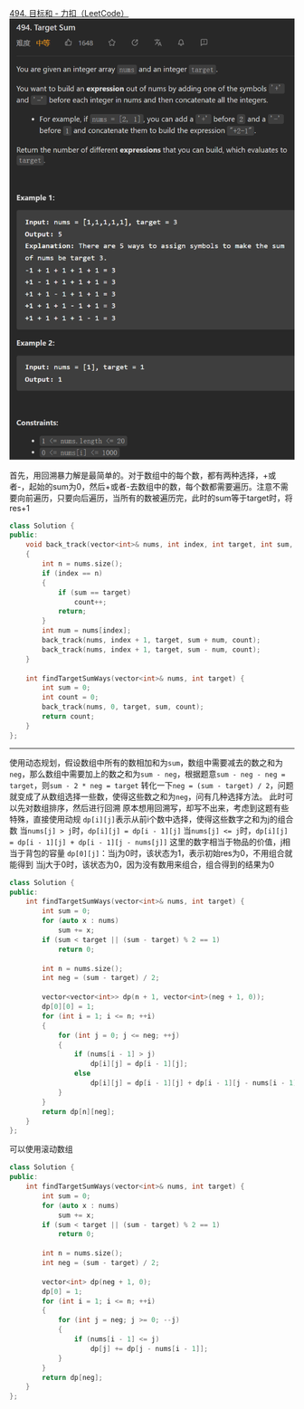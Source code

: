 [494. 目标和 - 力扣（LeetCode）](https://leetcode.cn/problems/target-sum/)
![image.png](https://raw.githubusercontent.com/ren77281/pigco-image/main/img/20230614223142.png)

首先，用回溯暴力解是最简单的。对于数组中的每个数，都有两种选择，+或者-，起始的sum为0，然后+或者-去数组中的数，每个数都需要遍历。注意不需要向前遍历，只要向后遍历，当所有的数被遍历完，此时的sum等于target时，将res+1

```cpp
class Solution {
public:
    void back_track(vector<int>& nums, int index, int target, int sum, int& count)
    {
        int n = nums.size();
        if (index == n)
        {
            if (sum == target)
                count++;
            return;
        }
        int num = nums[index];
        back_track(nums, index + 1, target, sum + num, count);
        back_track(nums, index + 1, target, sum - num, count);
    }

    int findTargetSumWays(vector<int>& nums, int target) {
        int sum = 0;
        int count = 0;
        back_track(nums, 0, target, sum, count);
        return count;
    }
};
```
***
使用动态规划，假设数组中所有的数相加和为`sum`，数组中需要减去的数之和为`neg`，那么数组中需要加上的数之和为`sum - neg`，根据题意`sum - neg - neg = target`，则`sum - 2 * neg = target`
转化一下`neg = (sum - target) / 2`，问题就变成了从数组选择一些数，使得这些数之和为`neg`，问有几种选择方法。
此时可以先对数组排序，然后进行回溯
原本想用回溯写，却写不出来，考虑到这题有些特殊，直接使用动规
`dp[i][j]`表示从前i个数中选择，使得这些数字之和为j的组合数
当`nums[j] > j`时，`dp[i][j] = dp[i - 1][j]`
当`nums[j] <= j`时，`dp[i][j] = dp[i - 1][j] + dp[i - 1][j - nums[j]]`
这里的数字相当于物品的价值，j相当于背包的容量
`dp[0][j]`：当j为0时，该状态为1，表示初始res为0，不用组合就能得到
当j大于0时，该状态为0，因为没有数用来组合，组合得到的结果为0
```cpp
class Solution {
public:
    int findTargetSumWays(vector<int>& nums, int target) {
        int sum = 0;
        for (auto x : nums)
            sum += x;
        if (sum < target || (sum - target) % 2 == 1)
            return 0;
            
        int n = nums.size();
        int neg = (sum - target) / 2;
        
        vector<vector<int>> dp(n + 1, vector<int>(neg + 1, 0));
        dp[0][0] = 1;
        for (int i = 1; i <= n; ++i)
        {
            for (int j = 0; j <= neg; ++j)
            {
                if (nums[i - 1] > j)
                    dp[i][j] = dp[i - 1][j];
                else
                    dp[i][j] = dp[i - 1][j] + dp[i - 1][j - nums[i - 1]];
            }
        }
        return dp[n][neg];
    }
};
```
可以使用滚动数组

```cpp
class Solution {
public:
    int findTargetSumWays(vector<int>& nums, int target) {
        int sum = 0;
        for (auto x : nums)
            sum += x;
        if (sum < target || (sum - target) % 2 == 1)
            return 0;

        int n = nums.size();
        int neg = (sum - target) / 2;
        
        vector<int> dp(neg + 1, 0);
        dp[0] = 1;
        for (int i = 1; i <= n; ++i)
        {
            for (int j = neg; j >= 0; --j)
            {
                if (nums[i - 1] <= j)
                    dp[j] += dp[j - nums[i - 1]];
            }
        }
        return dp[neg];
    }
};
```